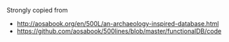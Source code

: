 Strongly copied from

* http://aosabook.org/en/500L/an-archaeology-inspired-database.html
* https://github.com/aosabook/500lines/blob/master/functionalDB/code